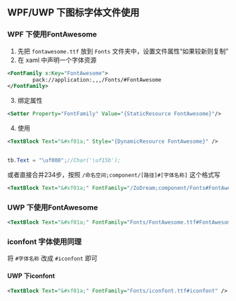 ## WPF/UWP 下图标字体文件使用

### WPF 下使用FontAwesome

1. 先把 `fontawesome.ttf` 放到 `Fonts` 文件夹中，设置文件属性“如果较新则复制”
2. 在 xaml 中声明一个字体资源

```xml
<FontFamily x:Key="FontAwesome">
        pack://application:,,,/Fonts/#FontAwesome
</FontFamily>
```

3. 绑定属性

```xml
<Setter Property="FontFamily" Value="{StaticResource FontAwesome}"/>
```

4. 使用

```xml
<TextBlock Text="&#xf01a;" Style="{DynamicResource FontAwesome}" />
```


```c#

tb.Text = "\uf000";//Char('\uf15b');

```

或者直接合并234步，按照 `/命名空间;component/[路径]#[字体名称]` 这个格式写

```xml
<TextBlock Text="&#xf01a;" FontFamily="/ZoDream;component/Fonts#FontAwesome" />
```

### UWP 下使用FontAwesome

```xml
<TextBlock Text="&#xf01a;" FontFamily="Fonts/FontAwesome.ttf#FontAwesome" />
```

### iconfont 字体使用同理

将 `#字体名称` 改成 `#iconfont` 即可

#### UWP 下iconfont

```xml
<TextBlock Text="&#xf01a;" FontFamily="Fonts/iconfont.ttf#iconfont" />
```
